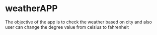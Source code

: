 # weatherAPP
The objective of the app is to check the weather based on city 
and also user can change the degree value from celsius to fahrenheit
